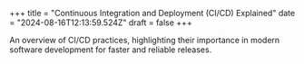 +++
title = "Continuous Integration and Deployment (CI/CD) Explained"
date = "2024-08-16T12:13:59.524Z"
draft = false
+++

  An overview of CI/CD practices, highlighting their importance in modern software development for faster and reliable releases.
        